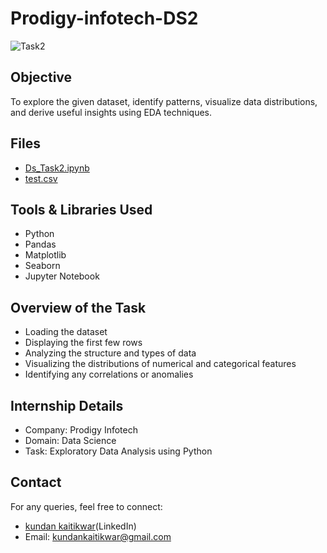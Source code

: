 # Prodigy-infotech-DS2
![Task2](https://github.com/user-attachments/assets/e1a6afd3-8679-4ffc-b677-0698b0273739)

##  Objective
To explore the given dataset, identify patterns, visualize data distributions, and derive useful insights using EDA techniques.

##  Files
- <a>[Ds_Task2.ipynb ](https://github.com/Kkundan04/Prodigy-infotech-DS2/blob/main/Ds_Task2.ipynb)</a>
- <a>[test.csv ](https://github.com/Kkundan04/Prodigy-infotech-DS2/blob/main/test.csv)</a>
##  Tools & Libraries Used

- Python
- Pandas
- Matplotlib
- Seaborn
- Jupyter Notebook

##  Overview of the Task

- Loading the dataset
- Displaying the first few rows
- Analyzing the structure and types of data
- Visualizing the distributions of numerical and categorical features
- Identifying any correlations or anomalies

## Internship Details
- Company: Prodigy Infotech
- Domain: Data Science
- Task: Exploratory Data Analysis using Python

## Contact
For any queries, feel free to connect:
- <a>[kundan kaitikwar](https://www.linkedin.com/in/kundan-kaitikwar-93675b342?utm_source=share&utm_campaign=share_via&utm_content=profile&utm_medium=ios_app)(LinkedIn)</a>
- Email: kundankaitikwar@gmail.com
